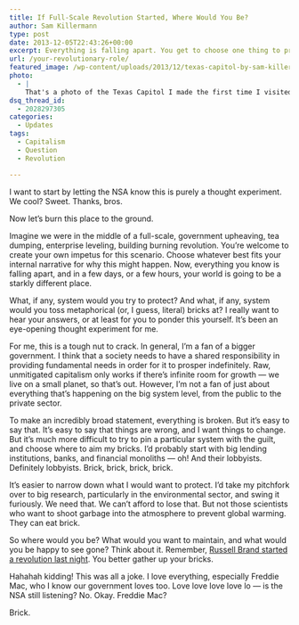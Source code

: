 ```yaml
---
title: If Full-Scale Revolution Started, Where Would You Be?
author: Sam Killermann
type: post
date: 2013-12-05T22:43:26+00:00
excerpt: Everything is falling apart. You get to choose one thing to protect, and one thing to throw bricks at.
url: /your-revolutionary-role/
featured_image: /wp-content/uploads/2013/12/texas-capitol-by-sam-killermann-thumb.jpg
photo:
  - |
    That's a photo of the Texas Capitol I made the first time I visited Austin. Here's the <a title="Austin Capitol by Sam Killermann" href="http://samkillermann.wpengine.com/wp-content/uploads/2013/12/austin-capitol-building-sam-killermann.jpg" target="_blank">full picture</a>. Here's what it would look like <a title="Hahahah JK NSA K thx bye." href="http://jif.bz/I'm_just_kidding.gif" target="_blank">in flames</a>.
dsq_thread_id:
  - 2028297305
categories:
  - Updates
tags:
  - Capitalism
  - Question
  - Revolution

---
```

I want to start by letting the NSA know this is purely a thought experiment. We cool? Sweet. Thanks, bros.

Now let&#8217;s burn this place to the ground.

Imagine we were in the middle of a full-scale, government upheaving, tea dumping, enterprise leveling, building burning revolution. You&#8217;re welcome to create your own impetus for this scenario. Choose whatever best fits your internal narrative for why this might happen. Now, everything you know is falling apart, and in a few days, or a few hours, your world is going to be a starkly different place.

What, if any, system would you try to protect? And what, if any, system would you toss metaphorical (or, I guess, literal) bricks at? I really want to hear your answers, or at least for you to ponder this yourself. It&#8217;s been an eye-opening thought experiment for me.

For me, this is a tough nut to crack. In general, I&#8217;m a fan of a bigger government. I think that a society needs to have a shared responsibility in providing fundamental needs in order for it to prosper indefinitely. Raw, unmitigated capitalism only works if there&#8217;s infinite room for growth &#8212; we live on a small planet, so that&#8217;s out. However, I&#8217;m not a fan of just about everything that&#8217;s happening on the big system level, from the public to the private sector.

To make an incredibly broad statement, everything is broken. But it&#8217;s easy to say that. It&#8217;s easy to say that things are wrong, and I want things to change. But it&#8217;s much more difficult to try to pin a particular system with the guilt, and choose where to aim my bricks. I&#8217;d probably start with big lending institutions, banks, and financial monoliths &#8212; oh! And their lobbyists. Definitely lobbyists. Brick, brick, brick, brick.

It&#8217;s easier to narrow down what I would want to protect. I&#8217;d take my pitchfork over to big research, particularly in the environmental sector, and swing it furiously. We need that. We can&#8217;t afford to lose that. But not those scientists who want to shoot garbage into the atmosphere to prevent global warming. They can eat brick.

So where would you be? What would you want to maintain, and what would you be happy to see gone? Think about it. Remember, <a href="http://gawker.com/russell-brand-may-have-started-a-revolution-last-night-1451318185" target="_blank">Russell Brand started a revolution last night</a>. You better gather up your bricks.

Hahahah kidding! This was all a joke. I love everything, especially Freddie Mac, who I know our government loves too. Love love love love lo &#8212; is the NSA still listening? No. Okay. Freddie Mac?

Brick.
